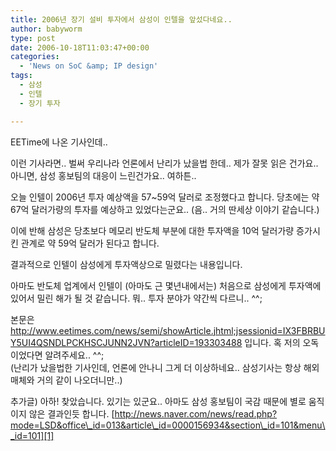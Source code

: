 ```yaml
---
title: 2006년 장기 설비 투자에서 삼성이 인텔을 앞섰다네요..
author: babyworm
type: post
date: 2006-10-18T11:03:47+00:00
categories:
  - 'News on SoC &amp; IP design'
tags:
  - 삼성
  - 인텔
  - 장기 투자

---
```

EETime에 나온 기사인데.. 

이런 기사라면.. 벌써 우리나라 언론에서 난리가 났을법 한데.. 제가 잘못 읽은 건가요.. 아니면, 삼성 홍보팀의 대응이 느린건가요.. 여하튼..

오늘 인텔이 2006년 투자 예상액을 57~59억 달러로 조정했다고 합니다. 당초에는 약 67억 달러가량의 투자를 예상하고 있었다는군요.. (음.. 거의 딴세상 이야기 같습니다.)

이에 반해 삼성은 당초보다 메모리 반도체 부분에 대한 투자액을 10억 달러가량 증가시킨 관계로 약 59억 달러가 된다고 합니다.&nbsp; 

결과적으로 인텔이 삼성에게 투자액상으로 밀렸다는 내용입니다. 

아마도 반도체 업계에서 인텔이 (아마도 근 몇년내에서는) 처음으로 삼성에게 투자액에 있어서 밀린 해가 될 것 같습니다. 뭐.. 투자 분야가 약간씩 다르니.. ^^;

본문은 <http://www.eetimes.com/news/semi/showArticle.jhtml;jsessionid=IX3FBRBUY5UI4QSNDLPCKHSCJUNN2JVN?articleID=193303488> 입니다. 혹 저의 오독이었다면 알려주세요.. ^^;  
(난리가 났을법한 기사인데, 언론에 안나니 그게 더 이상하네요.. 삼성기사는 항상 해외매체와 거의 같이 나오더니만..)

추가글) 아하! 찾았습니다. 있기는 있군요.. 아마도 삼성 홍보팀이 국감 때문에 별로 움직이지 않은 결과인듯 합니다. [http://news.naver.com/news/read.php?mode=LSD&office\_id=013&article\_id=0000156934&section\_id=101&menu\_id=101][1]<img decoding="async" alt="" src="https://i0.wp.com/babyworm.net/tatter/plugins/emoticons/emoticons/red(34).gif?w=625" data-recalc-dims="1" />

 [1]: http://news.naver.com/news/read.php?mode=LSD&office_id=013&article_id=0000156934&section_id=101&menu_id=101
